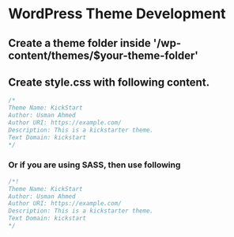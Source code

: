 # WordPress Theme Development

## Create a theme folder inside '/wp-content/themes/$your-theme-folder'

## Create style.css with following content.

```css
/*
Theme Name: KickStart
Author: Usman Ahmed
Author URI: https://example.com/
Description: This is a kickstarter theme.
Text Domain: kickstart
*/
```

### Or if you are using SASS, then use following
```css
/*!
Theme Name: KickStart
Author: Usman Ahmed
Author URI: https://example.com/
Description: This is a kickstarter theme.
Text Domain: kickstart
*/
```